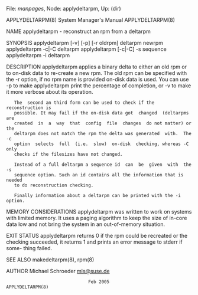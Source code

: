 File: *manpages*,  Node: applydeltarpm,  Up: (dir)

APPLYDELTARPM(8)            System Manager's Manual           APPLYDELTARPM(8)



NAME
       applydeltarpm - reconstruct an rpm from a deltarpm


SYNOPSIS
       applydeltarpm [-v] [-p] [-r oldrpm] deltarpm newrpm
       applydeltarpm -c|-C deltarpm
       applydeltarpm [-c|-C] -s sequence
       applydeltarpm -i deltarpm


DESCRIPTION
       applydeltarpm applies a binary delta to either an old rpm or to on-disk
       data to re-create a new rpm. The old rpm can be specified with  the  -r
       option, if no rpm name is provided on-disk data is used. You can use -p
       to make applydeltarpm print the percentage of completion, or -v to make
       it more verbose about its operation.

       The  second an third form can be used to check if the reconstruction is
       possible. It may fail if the on-disk data got  changed  (deltarpms  are
       created  in  a  way  that  config  file  changes  do not matter) or the
       deltarpm does not match the rpm the delta was generated  with.  The  -c
       option  selects  full  (i.e.  slow)  on-disk  checking, whereas -C only
       checks if the filesizes have not changed.

       Instead of a full deltarpm a sequence id  can  be  given  with  the  -s
       sequence option. Such an id contains all the information that is needed
       to do reconstruction checking.

       Finally information about a deltarpm can be printed with the -i option.


MEMORY CONSIDERATIONS
       applydeltarpm was written to work on systems with limited  memory.   It
       uses  a  paging  algorithm to keep the size of in-core data low and not
       bring the system in an out-of-memory situation.


EXIT STATUS
       applydeltarpm returns 0 if the rpm could be recreated or  the  checking
       succeeded,  it returns 1 and prints an error message to stderr if some-
       thing failed.


SEE ALSO
       makedeltarpm(8), rpm(8)


AUTHOR
       Michael Schroeder <mls@suse.de>



                                   Feb 2005                   APPLYDELTARPM(8)
